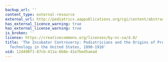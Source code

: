 ```yaml
---
backup_url: ''
content_type: external-resource
external_url: http://pediatrics.aappublications.org/cgi/content/abstract/87/5/654
has_external_licence_warning: true
has_external_license_warning: true
is_broken: ''
license: https://creativecommons.org/licenses/by-nc-sa/4.0/
title: 'The Incubator Controversy: Pediatricians and the Origins of Premature Infant
  Technology in the United States, 1890-1910'
uid: 12d498f1-87cb-411a-8b8e-41e7bed5aead
---
```


